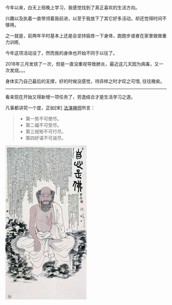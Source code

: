 今年以来，白天上班晚上学习，我感觉找到了真正喜欢的生活方向。

兴趣以及执着一直带领着我前进，以至于我放下了其它好多活动，却还觉得时间不够用。

之一就是，前两年平时基本上还是会坚持锻炼一下身体，跑跑步或者在家里做做重力训练,

今年这项活动没了，然而我的身体也开始不同于以往了。

2018年三月发烧了一次，但是一直没重视导致肺炎，最近这几天因为病毒，又一次发烧。。。

身体实乃自己最后的支撑，好的时候没感觉，待异样之时才叹之可惜, 往往晚矣。

-----

看来现在开始又得新增一项任务了，劳逸结合才是生活学习之道。

凡事都讲究一个度，正如[宋] [法演禅师](http://www.nanputuo.com/nptsub/html/201503/1614561273499.html "五祖法演禅师悟道因缘")所言：

> * 第一势不可使尽。
> * 第二福不可受尽。
> * 第三规矩不可行尽。
> * 第四好语不可说尽。

![五祖法演禅师](assets/五祖法演禅师.jpg)